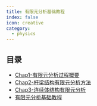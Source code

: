 ```yaml
---
title: 有限元分析基础教程
index: false
icon: creative
category:
  - physics
---
```


 ## 目录
- [Chap1-有限元分析过程概要](Chap1-有限元分析过程概要.md)
- [Chap2-杆梁结构有限元分析方法](Chap2-杆梁结构有限元分析方法.md)
- [Chap3-连续体结构有限元分析](Chap3-连续体结构有限元分析.md)
- [有限元分析基础教程](有限元分析基础教程.md)
